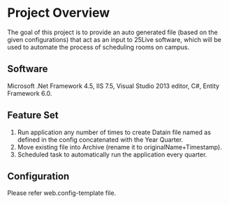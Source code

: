 
# Project Overview
The goal of this project is to provide an auto generated file (based on the given configurations) that act as an input to 25Live software, which will be used to automate the process of scheduling rooms on campus.

## Software 
Microsoft .Net Framework 4.5, IIS 7.5, Visual Studio 2013 editor, C#, Entity Framework 6.0. 

## Feature Set
   1.	Run application any number of times to create Datain file named as defined in the config concatenated with the Year Quarter.
   2.	Move existing file into Archive (rename it to originalName+Timestamp).
   3.	Scheduled task to automatically run the application every quarter.
   
## Configuration
Please refer web.config-template file. 





